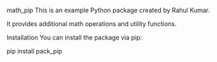 math_pip
This is an example Python package created by Rahul Kumar.

It provides additional math operations and utility functions.

Installation
You can install the package via pip:

pip install pack_pip